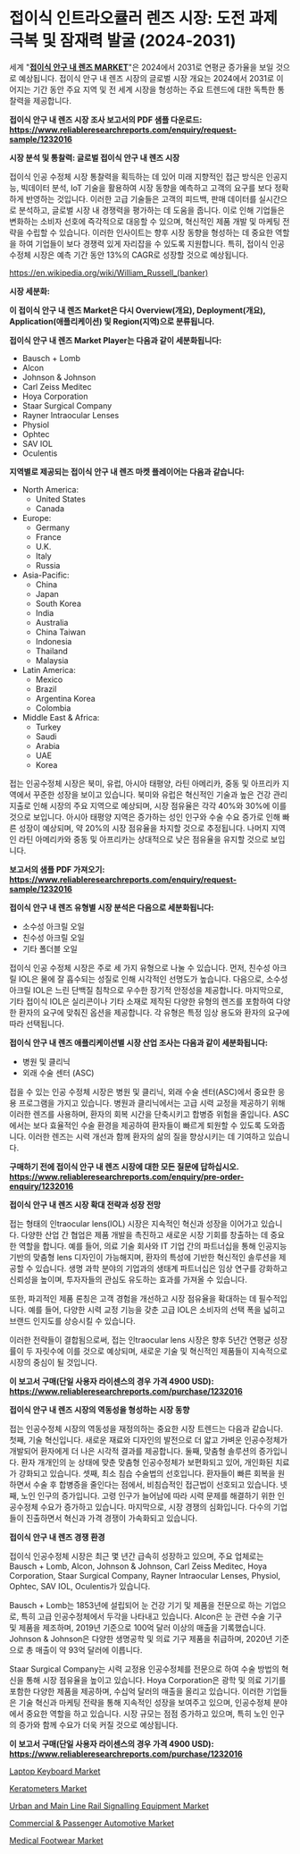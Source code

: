 <p><h1>접이식 인트라오큘러 렌즈 시장: 도전 과제 극복 및 잠재력 발굴 (2024-2031)</h1></p><p>세계 "<strong><a href="https://www.reliableresearchreports.com/foldable-intraocular-lens-r1232016?utm_campaign=105&utm_medium=8&utm_source=Github&utm_content=ia&utm_term=04112024&utm_id=foldable-intraocular-lens">접이식 안구 내 렌즈 MARKET</a></strong>"은 2024에서 2031로 연평균 증가율을 보일 것으로 예상됩니다. 접이식 안구 내 렌즈 시장의 글로벌 시장 개요는 2024에서 2031로 이어지는 기간 동안 주요 지역 및 전 세계 시장을 형성하는 주요 트렌드에 대한 독특한 통찰력을 제공합니다.</p>
<p><strong>접이식 안구 내 렌즈 시장 조사 보고서의 PDF 샘플 다운로드: <a href="https://www.reliableresearchreports.com/enquiry/request-sample/1232016?utm_campaign=105&utm_medium=8&utm_source=Github&utm_content=ia&utm_term=04112024&utm_id=foldable-intraocular-lens">https://www.reliableresearchreports.com/enquiry/request-sample/1232016</a></strong></p>
<p><strong>시장 분석 및 통찰력: 글로벌 접이식 안구 내 렌즈 시장</strong></p>
<p><p>접이식 인공 수정체 시장 통찰력을 획득하는 데 있어 미래 지향적인 접근 방식은 인공지능, 빅데이터 분석, IoT 기술을 활용하여 시장 동향을 예측하고 고객의 요구를 보다 정확하게 반영하는 것입니다. 이러한 고급 기술들은 고객의 피드백, 판매 데이터를 실시간으로 분석하고, 글로벌 시장 내 경쟁력을 평가하는 데 도움을 줍니다. 이로 인해 기업들은 변화하는 소비자 선호에 즉각적으로 대응할 수 있으며, 혁신적인 제품 개발 및 마케팅 전략을 수립할 수 있습니다. 이러한 인사이트는 향후 시장 동향을 형성하는 데 중요한 역할을 하여 기업들이 보다 경쟁력 있게 자리잡을 수 있도록 지원합니다. 특히, 접이식 인공 수정체 시장은 예측 기간 동안 13%의 CAGR로 성장할 것으로 예상됩니다.</p></p>
<p><a href="%7CAUTHORITHY_DOMAIN_URL%7C?utm_campaign=105&utm_medium=8&utm_source=Github&utm_content=ia&utm_term=04112024&utm_id=foldable-intraocular-lens">https://en.wikipedia.org/wiki/William_Russell_(banker)</a></p>
<p><strong>시장 세분화:</strong></p>
<p><strong>이 접이식 안구 내 렌즈 Market은 다시 Overview(개요), Deployment(개요), Application(애플리케이션) 및 Region(지역)으로 분류됩니다.</strong></p>
<p><strong>접이식 안구 내 렌즈 Market Player는 다음과 같이 세분화됩니다:</strong></p>
<p><ul><li>Bausch + Lomb</li><li>Alcon</li><li>Johnson & Johnson</li><li>Carl Zeiss Meditec</li><li>Hoya Corporation</li><li>Staar Surgical Company</li><li>Rayner Intraocular Lenses</li><li>Physiol</li><li>Ophtec</li><li>SAV IOL</li><li>Oculentis</li></ul></p>
<p><strong>지역별로 제공되는 접이식 안구 내 렌즈 마켓 플레이어는 다음과 같습니다:</strong></p>
<p><ul>
    <li>
        North America:
        <ul>
            <li>United States</li>
            <li>Canada</li>
        </ul>
    </li>
    <li>
        Europe:
        <ul>
            <li>Germany</li>
            <li>France</li>
            <li>U.K.</li>
            <li>Italy</li>
            <li>Russia</li>
        </ul>
    </li>
    <li>
        Asia-Pacific:
        <ul>
            <li>China</li>
            <li>Japan</li>
            <li>South Korea</li>
            <li>India</li>
            <li>Australia</li>
            <li>China Taiwan</li>
            <li>Indonesia</li>
            <li>Thailand</li>
            <li>Malaysia</li>
        </ul>
    </li>
    <li>
        Latin America:
        <ul>
            <li>Mexico</li>
            <li>Brazil</li>
            <li>Argentina Korea</li>
            <li>Colombia</li>
        </ul>
    </li>
    <li>
        Middle East & Africa:
        <ul>
            <li>Turkey</li>
            <li>Saudi</li>
            <li>Arabia</li>
            <li>UAE</li>
            <li>Korea</li>
        </ul>
    </li>
    </ul></p>
<p><p>접는 인공수정체 시장은 북미, 유럽, 아시아 태평양, 라틴 아메리카, 중동 및 아프리카 지역에서 꾸준한 성장을 보이고 있습니다. 북미와 유럽은 혁신적인 기술과 높은 건강 관리 지출로 인해 시장의 주요 지역으로 예상되며, 시장 점유율은 각각 40%와 30%에 이를 것으로 보입니다. 아시아 태평양 지역은 증가하는 성인 인구와 수술 수요 증가로 인해 빠른 성장이 예상되며, 약 20%의 시장 점유율을 차지할 것으로 추정됩니다. 나머지 지역인 라틴 아메리카와 중동 및 아프리카는 상대적으로 낮은 점유율을 유지할 것으로 보입니다.</p></p>
<p><strong>보고서의 샘플 PDF 가져오기: <a href="https://www.reliableresearchreports.com/enquiry/request-sample/1232016?utm_campaign=105&utm_medium=8&utm_source=Github&utm_content=ia&utm_term=04112024&utm_id=foldable-intraocular-lens">https://www.reliableresearchreports.com/enquiry/request-sample/1232016</a></strong></p>
<p><strong>접이식 안구 내 렌즈 유형별 시장 분석은 다음으로 세분화됩니다:</strong></p>
<p><ul><li>소수성 아크릴 오일</li><li>친수성 아크릴 오일</li><li>기타 폴더블 오일</li></ul></p>
<p><p>접이식 인공 수정체 시장은 주로 세 가지 유형으로 나눌 수 있습니다. 먼저, 친수성 아크릴 IOL은 물에 잘 흡수되는 성질로 인해 시각적인 선명도가 높습니다. 다음으로, 소수성 아크릴 IOL은 느린 단백질 침착으로 우수한 장기적 안정성을 제공합니다. 마지막으로, 기타 접이식 IOL은 실리콘이나 기타 소재로 제작된 다양한 유형의 렌즈를 포함하여 다양한 환자의 요구에 맞춰진 옵션을 제공합니다. 각 유형은 특정 임상 용도와 환자의 요구에 따라 선택됩니다.</p></p>
<p><strong>접이식 안구 내 렌즈 애플리케이션별 시장 산업 조사는 다음과 같이 세분화됩니다:</strong></p>
<p><ul><li>병원 및 클리닉</li><li>외래 수술 센터 (ASC)</li></ul></p>
<p><p>접을 수 있는 인공 수정체 시장은 병원 및 클리닉, 외래 수술 센터(ASC)에서 중요한 응용 프로그램을 가지고 있습니다. 병원과 클리닉에서는 고급 시력 교정을 제공하기 위해 이러한 렌즈를 사용하며, 환자의 회복 시간을 단축시키고 합병증 위험을 줄입니다. ASC에서는 보다 효율적인 수술 환경을 제공하여 환자들이 빠르게 퇴원할 수 있도록 도와줍니다. 이러한 렌즈는 시력 개선과 함께 환자의 삶의 질을 향상시키는 데 기여하고 있습니다.</p></p>
<p><strong>구매하기 전에 접이식 안구 내 렌즈 시장에 대한 모든 질문에 답하십시오. <a href="https://www.reliableresearchreports.com/enquiry/pre-order-enquiry/1232016?utm_campaign=105&utm_medium=8&utm_source=Github&utm_content=ia&utm_term=04112024&utm_id=foldable-intraocular-lens">https://www.reliableresearchreports.com/enquiry/pre-order-enquiry/1232016</a></strong></p>
<p><strong>접이식 안구 내 렌즈 시장 확대 전략과 성장 전망</strong></p>
<p><p>접는 형태의 인traocular lens(IOL) 시장은 지속적인 혁신과 성장을 이어가고 있습니다. 다양한 산업 간 협업은 제품 개발을 촉진하고 새로운 시장 기회를 창출하는 데 중요한 역할을 합니다. 예를 들어, 의료 기술 회사와 IT 기업 간의 파트너십을 통해 인공지능 기반의 맞춤형 lens 디자인이 가능해지며, 환자의 특성에 기반한 혁신적인 솔루션을 제공할 수 있습니다. 생명 과학 분야의 기업과의 생태계 파트너십은 임상 연구를 강화하고 신뢰성을 높이며, 투자자들의 관심도 유도하는 효과를 가져올 수 있습니다.</p><p>또한, 파괴적인 제품 론칭은 고객 경험을 개선하고 시장 점유율을 확대하는 데 필수적입니다. 예를 들어, 다양한 시력 교정 기능을 갖춘 고급 IOL은 소비자의 선택 폭을 넓히고 브랜드 인지도를 상승시킬 수 있습니다. </p><p>이러한 전략들이 결합됨으로써, 접는 인traocular lens 시장은 향후 5년간 연평균 성장률이 두 자릿수에 이를 것으로 예상되며, 새로운 기술 및 혁신적인 제품들이 지속적으로 시장의 중심이 될 것입니다.</p></p>
<p><strong>이 보고서 구매(단일 사용자 라이센스의 경우 가격 4900 USD): <a href="https://www.reliableresearchreports.com/purchase/1232016?utm_campaign=105&utm_medium=8&utm_source=Github&utm_content=ia&utm_term=04112024&utm_id=foldable-intraocular-lens">https://www.reliableresearchreports.com/purchase/1232016</a></strong></p>
<p><strong>접이식 안구 내 렌즈 시장의 역동성을 형성하는 시장 동향</strong></p>
<p><p>접는 인공수정체 시장의 역동성을 재정의하는 중요한 시장 트렌드는 다음과 같습니다. 첫째, 기술 혁신입니다. 새로운 재료와 디자인의 발전으로 더 얇고 가벼운 인공수정체가 개발되어 환자에게 더 나은 시각적 결과를 제공합니다. 둘째, 맞춤형 솔루션의 증가입니다. 환자 개개인의 눈 상태에 맞춘 맞춤형 인공수정체가 보편화되고 있어, 개인화된 치료가 강화되고 있습니다. 셋째, 최소 침습 수술법의 선호입니다. 환자들이 빠른 회복을 원하면서 수술 후 합병증을 줄인다는 점에서, 비침습적인 접근법이 선호되고 있습니다. 넷째, 노인 인구의 증가입니다. 고령 인구가 늘어남에 따라 시력 문제를 해결하기 위한 인공수정체 수요가 증가하고 있습니다. 마지막으로, 시장 경쟁의 심화입니다. 다수의 기업들이 진출하면서 혁신과 가격 경쟁이 가속화되고 있습니다.</p></p>
<p><strong>접이식 안구 내 렌즈 경쟁 환경</strong></p>
<p><p>접이식 인공수정체 시장은 최근 몇 년간 급속히 성장하고 있으며, 주요 업체로는 Bausch + Lomb, Alcon, Johnson & Johnson, Carl Zeiss Meditec, Hoya Corporation, Staar Surgical Company, Rayner Intraocular Lenses, Physiol, Ophtec, SAV IOL, Oculentis가 있습니다.</p><p>Bausch + Lomb는 1853년에 설립되어 눈 건강 기기 및 제품을 전문으로 하는 기업으로, 특히 고급 인공수정체에서 두각을 나타내고 있습니다. Alcon은 눈 관련 수술 기구 및 제품을 제조하며, 2019년 기준으로 100억 달러 이상의 매출을 기록했습니다. Johnson & Johnson은 다양한 생명공학 및 의료 기구 제품을 취급하며, 2020년 기준으로 총 매출이 약 93억 달러에 이릅니다.</p><p>Staar Surgical Company는 시력 교정용 인공수정체를 전문으로 하여 수술 방법의 혁신을 통해 시장 점유율을 높이고 있습니다. Hoya Corporation은 광학 및 의료 기기를 포함한 다양한 제품을 제공하며, 수십억 달러의 매출을 올리고 있습니다. 이러한 기업들은 기술 혁신과 마케팅 전략을 통해 지속적인 성장을 보여주고 있으며, 인공수정체 분야에서 중요한 역할을 하고 있습니다. 시장 규모는 점점 증가하고 있으며, 특히 노인 인구의 증가와 함께 수요가 더욱 커질 것으로 예상됩니다.</p></p>
<p><strong>이 보고서 구매(단일 사용자 라이센스의 경우 가격 4900 USD): <a href="https://www.reliableresearchreports.com/purchase/1232016?utm_campaign=105&utm_medium=8&utm_source=Github&utm_content=ia&utm_term=04112024&utm_id=foldable-intraocular-lens">https://www.reliableresearchreports.com/purchase/1232016</a></strong></p>
<p><p><a href="https://www.linkedin.com/pulse/in-depth-laptop-keyboard-market-review-size-share-116cagr-growth-gb5yf?utm_campaign=105&utm_medium=8&utm_source=Github&utm_content=ia&utm_term=04112024&utm_id=foldable-intraocular-lens">Laptop Keyboard Market</a></p><p><a href="https://issuu.com/reportprime-2/docs/keratometers-market-size-2030.pptx_28a5b9c22dd1b2?utm_campaign=105&utm_medium=8&utm_source=Github&utm_content=ia&utm_term=04112024&utm_id=foldable-intraocular-lens">Keratometers Market</a></p><p><a href="https://github.com/JamesCox407/Market-Research-Report-List-1/blob/main/urban-and-main-line-rail-signalling-equipment-market.md?utm_campaign=105&utm_medium=8&utm_source=Github&utm_content=ia&utm_term=04112024&utm_id=foldable-intraocular-lens">Urban and Main Line Rail Signalling Equipment Market</a></p><p><a href="https://github.com/tacitam515l/Market-Research-Report-List-1/blob/main/commercial-passenger-automotive-market.md?utm_campaign=105&utm_medium=8&utm_source=Github&utm_content=ia&utm_term=04112024&utm_id=foldable-intraocular-lens">Commercial & Passenger Automotive Market</a></p><p><a href="https://issuu.com/reportprime-2/docs/medical-footwear-market-size-2030.p_8856cf79d146b4?utm_campaign=105&utm_medium=8&utm_source=Github&utm_content=ia&utm_term=04112024&utm_id=foldable-intraocular-lens">Medical Footwear Market</a></p></p>